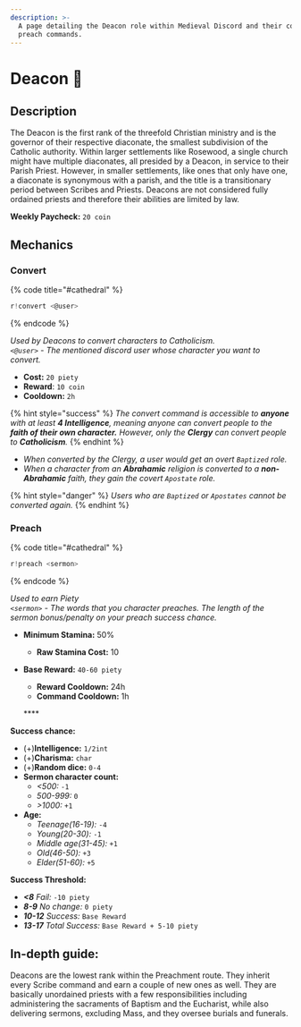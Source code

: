 ```yaml
---
description: >-
  A page detailing the Deacon role within Medieval Discord and their convert and
  preach commands.
---
```


# Deacon 📿

## Description

The Deacon is the first rank of the threefold Christian ministry and is the governor of their respective diaconate, the smallest subdivision of the Catholic authority. Within larger settlements like Rosewood, a single church might have multiple diaconates, all presided by a Deacon, in service to their Parish Priest. However, in smaller settlements, like ones that only have one, a diaconate is synonymous with a parish, and the title is a transitionary period between Scribes and Priests. Deacons are not considered fully ordained priests and therefore their abilities are limited by law.

**Weekly Paycheck:** `20 coin`

## Mechanics

### Convert

{% code title="\#cathedral" %}
```javascript
r!convert <@user>
```
{% endcode %}

_Used by Deacons to convert characters to Catholicism.  
`<@user>` - The mentioned discord user whose character you want to convert._

* **Cost:** `20 piety`
* **Reward**: `10 coin`
* **Cooldown:** `2h`

{% hint style="success" %}
_The convert command is accessible to **anyone** with at least **4 Intelligence**, meaning anyone can convert people to the **faith of their own character.** However, only the **Clergy** can convert people to **Catholicism**._
{% endhint %}

* _When converted by the Clergy, a user would get an overt `Baptized` role._ 
* _When a character from an **Abrahamic** religion is converted to a **non-Abrahamic** faith, they gain the covert `Apostate` role._ 

{% hint style="danger" %}
_Users who are `Baptized` or `Apostates` cannot be converted again._
{% endhint %}

### Preach

{% code title="\#cathedral" %}
```javascript
r!preach <sermon>
```
{% endcode %}

_Used to earn Piety  
`<sermon>` - The words that you character preaches. The length of the sermon bonus/penalty on your preach success chance._

* **Minimum Stamina:** 50%
  * **Raw Stamina Cost:** 10
* **Base Reward:** `40-60 piety`

  * **Reward Cooldown:** 24h
  * **Command Cooldown:** 1h

  \*\*\*\*

**Success chance:**

* \(+\)**Intelligence:** `1/2int`
* \(+\)**Charisma:** `char`
* \(+\)**Random dice:** `0-4`
* **Sermon character count:**
  * _&lt;500:_ `-1`
  * _500-999:_ `0`
  * _&gt;1000:_ `+1`
* **Age:**
  * _Teenage\(16-19\):_ `-4`
  * _Young\(20-30\):_ `-1`
  * _Middle age\(31-45\):_ `+1`
  * _Old\(46-50\):_ `+3`
  * _Elder\(51-60\):_ `+5`

**Success Threshold:**

* _**&lt;8** Fail:_ `-10 piety`
* _**8-9** No change:_ `0 piety`
* _**10-12** Success:_ `Base Reward`
* _**13-17** Total Success:_ `Base Reward + 5-10 piety`

## In-depth guide:

Deacons are the lowest rank within the Preachment route. They inherit every Scribe command and earn a couple of new ones as well. They are basically unordained priests with a few responsibilities including administering the sacraments of Baptism and the Eucharist, while also delivering sermons, excluding Mass, and they oversee burials and funerals.

